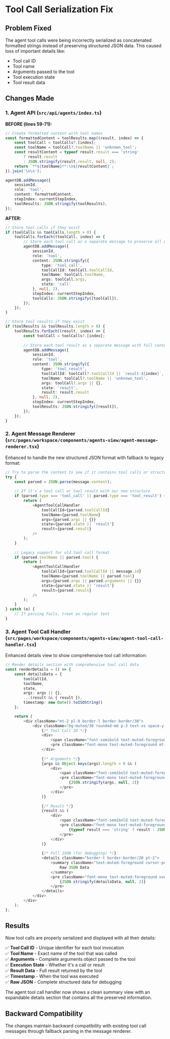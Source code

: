 # Tool Call Serialization Fix

## Problem Fixed

The agent tool calls were being incorrectly serialized as concatenated formatted strings instead of preserving structured JSON data. This caused loss of important details like:

- Tool call ID
- Tool name  
- Arguments passed to the tool
- Tool execution state
- Tool result data

## Changes Made

### 1. Agent API (`src/api/agents/index.ts`)

**BEFORE (lines 59-71):**
```typescript
// Create formatted content with tool names
const formattedContent = toolResults.map((result, index) => {
    const toolCall = toolCalls?.[index];
    const toolName = toolCall?.toolName || 'unknown_tool';
    const resultContent = typeof result.result === 'string' 
        ? result.result 
        : JSON.stringify(result.result, null, 2);
    return `**${toolName}**:\n${resultContent}`;
}).join('\n\n');

agentDB.addMessage({
    sessionId,
    role: 'tool',
    content: formattedContent,
    stepIndex: currentStepIndex,
    toolResults: JSON.stringify(toolResults),
});
```

**AFTER:**
```typescript
// Store tool calls if they exist
if (toolCalls && toolCalls.length > 0) {
    toolCalls.forEach((toolCall, index) => {
        // Store each tool call as a separate message to preserve all details
        agentDB.addMessage({
            sessionId,
            role: 'tool',
            content: JSON.stringify({
                type: 'tool_call',
                toolCallId: toolCall.toolCallId,
                toolName: toolCall.toolName,
                args: toolCall.args,
                state: 'call'
            }, null, 2),
            stepIndex: currentStepIndex,
            toolCalls: JSON.stringify([toolCall]),
        });
    });
}

// Store tool results if they exist
if (toolResults && toolResults.length > 0) {
    toolResults.forEach((result, index) => {
        const toolCall = toolCalls?.[index];
        
        // Store each tool result as a separate message with full context
        agentDB.addMessage({
            sessionId,
            role: 'tool',
            content: JSON.stringify({
                type: 'tool_result', 
                toolCallId: toolCall?.toolCallId || `result-${index}`,
                toolName: toolCall?.toolName || 'unknown_tool',
                args: toolCall?.args || {},
                state: 'result',
                result: result.result
            }, null, 2),
            stepIndex: currentStepIndex,
            toolResults: JSON.stringify([result]),
        });
    });
}
```

### 2. Agent Message Renderer (`src/pages/workspace/components/agents-view/agent-message-renderer.tsx`)

Enhanced to handle the new structured JSON format with fallback to legacy format:

```typescript
// Try to parse the content to see if it contains tool calls or structured data
try {
    const parsed = JSON.parse(message.content);
    
    // If it's a tool call or tool result with our new structure
    if (parsed.type === 'tool_call' || parsed.type === 'tool_result') {
        return (
            <AgentToolCallHandler
                toolCallId={parsed.toolCallId}
                toolName={parsed.toolName}
                args={parsed.args || {}}
                state={parsed.state || 'result'}
                result={parsed.result}
            />
        );
    }
    
    // Legacy support for old tool call format
    if (parsed.toolName || parsed.tool) {
        return (
            <AgentToolCallHandler
                toolCallId={parsed.toolCallId || message.id}
                toolName={parsed.toolName || parsed.tool}
                args={parsed.args || parsed.arguments || {}}
                state={parsed.state || 'result'}
                result={parsed.result}
            />
        );
    }
} catch (e) {
    // If parsing fails, treat as regular text
}
```

### 3. Agent Tool Call Handler (`src/pages/workspace/components/agents-view/agent-tool-call-handler.tsx`)

Enhanced details view to show comprehensive tool call information:

```typescript
// Render details section with comprehensive tool call data
const renderDetails = () => {
    const detailsData = {
        toolCallId,
        toolName,
        state,
        args: args || {},
        ...(result && { result }),
        timestamp: new Date().toISOString()
    };

    return (
        <div className="mt-2 pl-8 border-l border-border/30">
            <div className="bg-muted/30 rounded-md p-3 text-xs space-y-3">
                {/* Tool Call ID */}
                <div>
                    <span className="font-semibold text-muted-foreground">Call ID:</span>
                    <pre className="font-mono text-muted-foreground mt-1">{toolCallId}</pre>
                </div>
                
                {/* Arguments */}
                {args && Object.keys(args).length > 0 && (
                    <div>
                        <span className="font-semibold text-muted-foreground">Arguments:</span>
                        <pre className="font-mono text-muted-foreground overflow-x-auto mt-1">
                            {JSON.stringify(args, null, 2)}
                        </pre>
                    </div>
                )}
                
                {/* Result */}
                {result && (
                    <div>
                        <span className="font-semibold text-muted-foreground">Result:</span>
                        <pre className="font-mono text-muted-foreground overflow-x-auto mt-1">
                            {typeof result === 'string' ? result : JSON.stringify(result, null, 2)}
                        </pre>
                    </div>
                )}
                
                {/* Full JSON (for debugging) */}
                <details className="border-t border-border/20 pt-2">
                    <summary className="text-muted-foreground cursor-pointer hover:text-foreground text-xs">
                        Raw JSON Data
                    </summary>
                    <pre className="font-mono text-muted-foreground overflow-x-auto mt-2 text-xs">
                        {JSON.stringify(detailsData, null, 2)}
                    </pre>
                </details>
            </div>
        </div>
    );
};
```

## Results

Now tool calls are properly serialized and displayed with all their details:

✅ **Tool Call ID** - Unique identifier for each tool invocation  
✅ **Tool Name** - Exact name of the tool that was called  
✅ **Arguments** - Complete arguments object passed to the tool  
✅ **Execution State** - Whether it's a call or result  
✅ **Result Data** - Full result returned by the tool  
✅ **Timestamp** - When the tool was executed  
✅ **Raw JSON** - Complete structured data for debugging  

The agent tool call handler now shows a clean summary view with an expandable details section that contains all the preserved information.

## Backward Compatibility

The changes maintain backward compatibility with existing tool call messages through fallback parsing in the message renderer.
